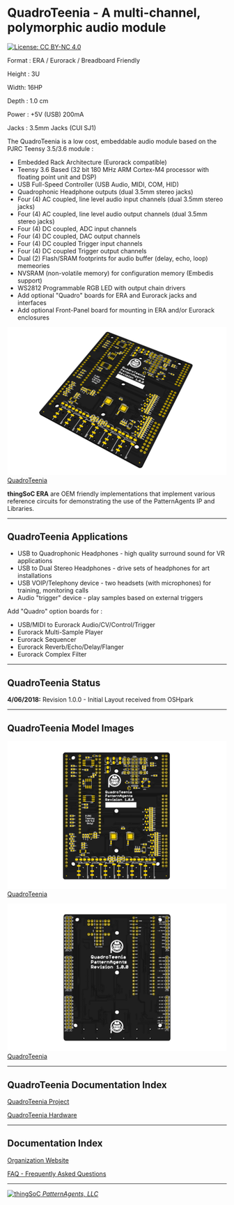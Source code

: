 # QuadroTeenia - A multi-channel, polymorphic audio module

[![License: CC BY-NC 4.0](https://img.shields.io/badge/License-CC%20BY--NC%204.0-lightgrey.svg)](https://creativecommons.org/licenses/by-nc/4.0/)

Format : ERA / Eurorack / Breadboard Friendly

Height : 3U 

Width: 16HP

Depth : 1.0 cm

Power : +5V (USB) 200mA

Jacks : 3.5mm Jacks (CUI SJ1)

The QuadroTeenia is a low cost, embeddable audio module based on the PJRC Teensy 3.5/3.6 module :

* Embedded Rack Architecture (Eurorack compatible)
* Teensy 3.6 Based (32 bit 180 MHz ARM Cortex-M4 processor with floating point unit and DSP)
* USB Full-Speed Controller (USB Audio, MIDI, COM, HID)
* Quadrophonic Headphone outputs (dual 3.5mm stereo jacks)
* Four (4) AC coupled, line level audio input channels (dual 3.5mm stereo jacks)
* Four (4) AC coupled, line level audio output channels (dual 3.5mm stereo jacks)
* Four (4) DC coupled, ADC input channels
* Four (4) DC coupled, DAC output channels
* Four (4) DC coupled  Trigger input channels
* Four (4) DC coupled  Trigger output channels
* Dual (2) Flash/SRAM footprints for audio buffer (delay, echo, loop) memeories
* NVSRAM (non-volatile memory) for configuration memory (Embedis support)
* WS2812 Programmable RGB LED with output chain drivers
* Add optional "Quadro" boards for ERA and Eurorack jacks and interfaces
* Add optional Front-Panel board for mounting in ERA and/or Eurorack enclosures


[![patternagents QuadroTeenia](https://raw.githubusercontent.com/patternagents/QuadroTeenia/master/QuadroTeenia/images/QuadroTeenia_iso.png?raw=true)QuadroTeenia](https://github.com/patternagents/QuadroTeenia)

**thingSoC ERA** are OEM friendly implementations that implement various reference 
circuits for demonstrating the use of the PatternAgents IP and Libraries.

---------------------------------------
## QuadroTeenia Applications <a name="QuadroTeenia_Applications"/>

* USB to Quadrophonic Headphones - high quality surround sound for VR applications
* USB to Dual Stereo Headphones - drive sets of headphones for art installations
* USB VOIP/Telephony device - two headsets (with microphones) for training, monitoring calls
* Audio "trigger" device - play samples based on external triggers

Add "Quadro" option boards for :
* USB/MIDI to Eurorack Audio/CV/Control/Trigger
* Eurorack Multi-Sample Player
* Eurorack Sequencer
* Eurorack Reverb/Echo/Delay/Flanger
* Eurorack Complex Filter 

---------------------------------------
## QuadroTeenia Status <a name="QuadroTeenia_Status"/>

**4/06/2018:** 
Revision 1.0.0 - Initial Layout received from OSHpark

---------------------------------------
## QuadroTeenia Model Images


[![patternagents QuadroTeenia](https://raw.githubusercontent.com/patternagents/QuadroTeenia/master/QuadroTeenia/images/QuadroTeenia_top.png?raw=true)QuadroTeenia](https://github.com/patternagents/QuadroTeenia)


[![patternagents QuadroTeenia](https://raw.githubusercontent.com/patternagents/QuadroTeenia/master/QuadroTeenia/images/QuadroTeenia_bot.png?raw=true)QuadroTeenia](https://github.com/patternagents/QuadroTeenia)


---------------------------------------

## QuadroTeenia Documentation Index <a name="QuadroTeenia_documentation_index"/>

[QuadroTeenia Project](http://thingsoc.github.io/projects/QuadroTeenia.html)

[QuadroTeenia Hardware](https://github.com/patternagents/QuadroTeenia/tree/master/QuadroTeenia/revisions/R1_0_0)


---------------------------------------

## Documentation Index <a name="documentation_index"/>

[Organization Website](http://patternagents.github.io)

[FAQ - Frequently Asked Questions](http://thingsoc.github.io/support/faq.html)

---------------------------------------

[![thingSoC](http://thingsoc.github.io/img/projects/thingSoC/thingSoC_thumb.png?raw=true) 
*PatternAgents, LLC*](http://thingsoc.github.io)

